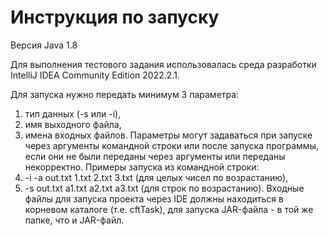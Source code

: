 # Инструкция по запуску

Версия Java 1.8

Для выполнения тестового задания использовалась среда разработки IntelliJ IDEA Community Edition 2022.2.1.

Для запуска нужно передать минимум 3 параметра: 
1. тип данных (-s или -i), 
2. имя выходного файла, 
3. имена входных файлов.
Параметры могут задаваться при запуске через аргументы командной строки или после запуска программы, если они не были переданы через аргументы или переданы некорректно.
Примеры запуска из командной строки:
1. -i -a out.txt 1.txt 2.txt 3.txt (для целых чисел по возрастанию),
2. -s out.txt a1.txt a2.txt a3.txt (для строк по возрастанию).
Входные файлы для запуска проекта через IDE должны находиться в корневом каталоге (т.е. cftTask), для запуска JAR-файла - в той же папке, что и JAR-файл.
